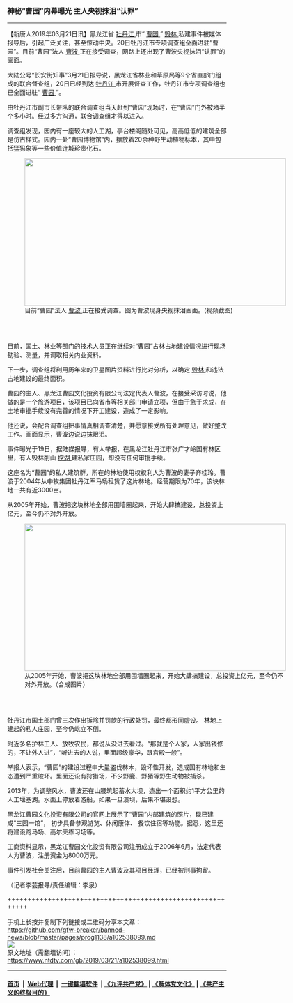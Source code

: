 ### 神秘“曹园”内幕曝光  主人央视抹泪“认罪”
------------------------

<div class="post_content" itemprop="articleBody">
 <p>
  【新唐人2019年03月21日讯】黑龙江省
  <a href="https://www.ntdtv.com/gb/牡丹江.htm">
   牡丹江
  </a>
  市“
  <a href="https://www.ntdtv.com/gb/曹园.htm">
   曹园
  </a>
  ”
  <a href="https://www.ntdtv.com/gb/毁林.htm">
   毁林
  </a>
  私建事件被媒体报导后，引起广泛关注，甚至惊动中央。20日牡丹江市专项调查组全面进驻“曹园”。目前“曹园”法人
  <a href="https://www.ntdtv.com/gb/曹波.htm">
   曹波
  </a>
  正在接受调查，网路上还出现了曹波央视抹泪“认罪”的画面。
 </p>
 <p>
  大陆公号“长安街知事”3月21日报导说，黑龙江省林业和草原局等9个省直部门组成的联合督查组，20日已经到达
  <a href="https://www.ntdtv.com/gb/牡丹江.htm">
   牡丹江
  </a>
  市开展督查工作，牡丹江市专项调查组也已全面进驻“
  <a href="https://www.ntdtv.com/gb/曹园.htm">
   曹园
  </a>
  ”。
 </p>
 <p>
  由牡丹江市副市长带队的联合调查组当天赶到“曹园”现场时，在“曹园”门外被堵半个多小时。经过多方沟通，联合调查组才得以进入。
 </p>
 <p>
  调查组发现，园内有一座较大的人工湖，亭台楼阁随处可见，高高低低的建筑全部是仿古样式。园内一处“曹园博物馆”内，摆放着20余种野生动植物标本，其中包括猛犸象等一些价值连城珍贵化石。
 </p>
 <figure class="wp-caption alignnone" id="attachment_102538102" style="width: 600px">
  <a href="https://www.ntdtv.com/assets/uploads/2019/03/7cb3836d2a5fbef5d85e66ec49c966ba_w.jpg">
   <img alt="" class="size-medium wp-image-102538102" height="338" src="https://www.ntdtv.com/assets/uploads/2019/03/7cb3836d2a5fbef5d85e66ec49c966ba_w-600x338.jpg" width="600"/>
  </a>
  <br/><figcaption class="wp-caption-text">
   目前“曹园”法人
   <a href="https://www.ntdtv.com/gb/曹波.htm">
    曹波
   </a>
   正在接受调查。图为曹波现身央视抹泪画面。(视频截图)
  </figcaption><br/>
 </figure><br/>
 <p>
  目前，国土、林业等部门的技术人员正在继续对“曹园”占林占地建设情况进行现场勘验、测量，并调取相关内业资料。
 </p>
 <p>
  下一步，调查组将利用历年来的卫星图片资料进行比对分析，以确定
  <a href="https://www.ntdtv.com/gb/毁林.htm">
   毁林
  </a>
  和违法占地建设的最终面积。
 </p>
 <p>
  曹园的主人、黑龙江曹园文化投资有限公司法定代表人曹波，在接受采访时说，他做的是一个旅游项目，该项目已向省市等相关部门申请立项，但由于急于求成，在土地审批手续没有完善的情况下开工建设，造成了一定影响。
 </p>
 <p>
  他还说，会配合调查组把事情真相调查清楚，并愿意接受所有处理意见，做好整改工作。画面显示，曹波边说边抹眼泪。
 </p>
 <p>
  事件曝光于19日，据陆媒报导，有人举报，在黑龙江牡丹江市张广才岭国有林区里，有人毁林削山
  <a href="https://www.ntdtv.com/gb/挖湖.htm">
   挖湖
  </a>
  建私家庄园，却没有任何审批手续。
 </p>
 <p>
  这座名为“曹园”的私人建筑群，所在的林地使用权权利人为曹波的妻子齐桂玲。曹波于2004年从中牧集团牡丹江军马场租赁了这片林地。经营期限为70年，该块林地一共有近3000亩。
 </p>
 <p>
  从2005年开始，曹波把这块林地全部用围墙圈起来，开始大肆搞建设，总投资上亿元，至今仍不对外开放。
 </p>
 <figure class="wp-caption alignnone" id="attachment_102538105" style="width: 600px">
  <a href="https://www.ntdtv.com/assets/uploads/2019/03/99da7d73-e14e-4621-8d5f-9c98d499eae0_E39C01A4564B505955D37D7FEA2C72FE9F5F5BF3_w1024_h768.jpg">
   <img alt="" class="size-medium wp-image-102538105" height="338" src="https://www.ntdtv.com/assets/uploads/2019/03/99da7d73-e14e-4621-8d5f-9c98d499eae0_E39C01A4564B505955D37D7FEA2C72FE9F5F5BF3_w1024_h768-600x338.jpg" width="600"/>
  </a>
  <br/><figcaption class="wp-caption-text">
   从2005年开始，曹波把这块林地全部用围墙圈起来，开始大肆搞建设，总投资上亿元，至今仍不对外开放。（合成图片）
  </figcaption><br/>
 </figure><br/>
 <p>
  牡丹江市国土部门曾三次作出拆除并罚款的行政处罚，最终都形同虚设。 林地上建起的私人庄园，至今仍屹立不倒。
 </p>
 <p>
  附近多名护林工人、放牧农民，都说从没进去看过。“那就是个人家，人家出钱修的，不让外人进”，“听进去的人说，里面超级豪华，跟宫殿一般”。
 </p>
 <p>
  举报人表示，“曹园”的建设过程中大量盗伐林木，毁坏性开发，造成国有林地和生态遭到严重破坏。里面还设有狩猎场，不少野鹿、野猪等野生动物被捕杀。
 </p>
 <p>
  2013年，为调整风水，曹波还在山腰筑起蓄水大坝，造出一个面积约1平方公里的人工堰塞湖。水面上停放着游船，如果一旦溃坝，后果不堪设想。
 </p>
 <p>
  黑龙江曹园文化投资有限公司的官网上展示了“曹园”内部建筑的照片，现已建成“三园一馆”， 初步具备参观游览、休闲康体、 餐饮住宿等功能。据悉，这里还将建设跑马场、高尔夫练习场等。
 </p>
 <p>
  工商资料显示，黑龙江曹园文化投资有限公司注册成立于2006年6月，法定代表人为曹波，注册资金为8000万元。
 </p>
 <p>
  事件引发社会关注后，目前曹园的主人曹波及其项目经理，已经被刑事拘留。
 </p>
 <p>
  （记者李芸报导/责任编辑：李泉）
 </p>
 <div class="single_ad">
 </div>
</div>

+++++++++++++++++++++++++++++++++++++++++++++++++++++++++++<br/><br/>
手机上长按并复制下列链接或二维码分享本文章：<br/>
https://github.com/gfw-breaker/banned-news/blob/master/pages/prog1138/a102538099.md <br/>
<a href='https://github.com/gfw-breaker/banned-news/blob/master/pages/prog1138/a102538099.md'><img src='https://github.com/gfw-breaker/banned-news/blob/master/pages/prog1138/a102538099.md.png'/></a> <br/>
原文地址（需翻墙访问）：https://www.ntdtv.com/gb/2019/03/21/a102538099.html


------------------------
#### [首页](https://github.com/gfw-breaker/banned-news/blob/master/README.md) &nbsp;|&nbsp; [Web代理](https://github.com/labour-camp/helloworld) &nbsp;|&nbsp; [一键翻墙软件](https://github.com/gfw-breaker/nogfw/blob/master/README.md) &nbsp;| [《九评共产党》](https://github.com/gfw-breaker/9ping.md/blob/master/README.md#九评之一评共产党是什么) | [《解体党文化》](https://github.com/gfw-breaker/jtdwh.md/blob/master/README.md) | [《共产主义的终极目的》](https://github.com/gfw-breaker/gczydzjmd.md/blob/master/README.md)

